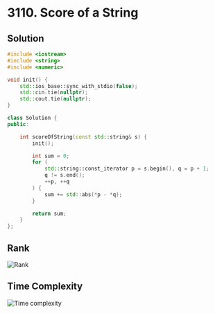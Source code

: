 # 3110. Score of a String

## Solution

```cpp
#include <iostream>
#include <string>
#include <numeric>

void init() {
    std::ios_base::sync_with_stdio(false);
    std::cin.tie(nullptr);
    std::cout.tie(nullptr);
}

class Solution {
public:

    int scoreOfString(const std::string& s) {
        init();

        int sum = 0;
        for (
            std::string::const_iterator p = s.begin(), q = p + 1;
            q != s.end();
            ++p, ++q
        ) {
            sum += std::abs(*p - *q);
        }

        return sum;
    }
};
```

## Rank

![Rank](rank.jpg)

## Time Complexity

![Time complexity](time_complexity.jpg)
